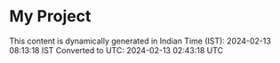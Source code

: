 # My Project

This content is dynamically generated in Indian Time (IST): 2024-02-13 08:13:18 IST
Converted to UTC: 2024-02-13 02:43:18 UTC
